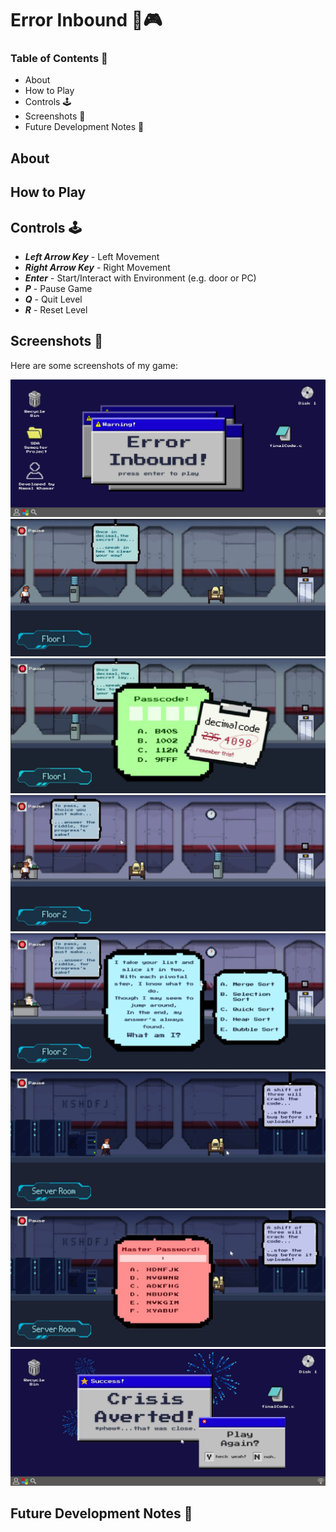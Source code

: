 # Error Inbound 👾🎮

### Table of Contents 📑
- About
- How to Play
- Controls 🕹️
- Screenshots 📸
- Future Development Notes 📝

## About
## How to Play
## Controls 🕹️
- ***Left Arrow Key*** - Left Movement
- ***Right Arrow Key*** - Right Movement
- ***Enter*** - Start/Interact with Environment (e.g. door or PC)
- ***P*** - Pause Game
- ***Q*** - Quit Level
- ***R*** - Reset Level

## Screenshots 📸
Here are some screenshots of my game:

![Intro Screen](Screenshots/title.png)
![Level 1](Screenshots/floor1.png)
![Level 1 Puzzle](Screenshots/puzzle1.png)
![Level 2](Screenshots/floor2.png)
![Level 2 Puzzle](Screenshots/puzzle2.png)
![Level 3](Screenshots/floor3.png)
![Level 3 Puzzle](Screenshots/puzzle3.png)
![Ending Screen](Screenshots/end.png)

## Future Development Notes 📝
